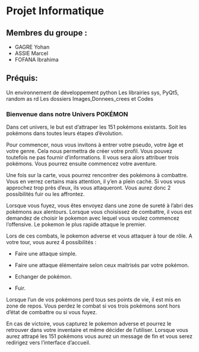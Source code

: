 ﻿# Projet Informatique

## Membres du groupe :

* GAGRE Yohan
* ASSIE Marcel
* FOFANA Ibrahima

## Préquis:

Un environnement de développement python
Les librairies sys, PyQt5, random as rd
Les dossiers Images,Donnees_crees et Codes

### Bienvenue dans notre Univers POKÉMON

Dans cet univers, le but est d’attraper les 151 pokémons existants. Soit les pokémons dans toutes leurs étapes d’évolution.

Pour commencer, nous vous invitons à entrer votre pseudo, votre âge et votre genre. Cela nous permettra de créer votre profil. Vous pouvez toutefois ne pas fournir d’informations. Il vous sera alors attribuer trois pokémons. Vous pourrez ensuite commencez votre aventure.

Une fois sur la carte, vous pourrez rencontrer des pokémons à combattre. Vous en verrez certains mais attention, il y’en a plein caché. Si vous vous approchez trop près d’eux, ils vous attaqueront. Vous aurez donc 2 possibilités fuir ou les affrontez.

Lorsque vous fuyez, vous êtes envoyez dans une zone de sureté à l’abri des pokémons aux alentours. Lorsque vous choisissez de combattre, il vous est demandez de choisir le pokemon avec lequel vous voulez commencez l’offensive. Le pokemon le plus rapide attaque le premier.

Lors de ces combats, le pokemon adverse et vous attaquer à tour de rôle. A votre tour, vous aurez 4 possibilités :

* Faire une attaque simple.

* Faire une attaque élémentaire selon ceux maitrisés par votre pokémon.

* Echanger de pokémon.

* Fuir.


Lorsque l’un de vos pokémons perd tous ses points de vie, il est mis en zone de repos. Vous perdez le combat si vos trois pokémons sont hors d’état de combattre ou si vous fuyez.

En cas de victoire, vous capturez le pokemon adverse et pourrez le retrouver dans votre inventaire et même décider de l’utiliser.
Lorsque vous aurez attrapé les 151 pokémons vous aurez un message de fin et vous serez redirigez vers l’interface d’accueil.




